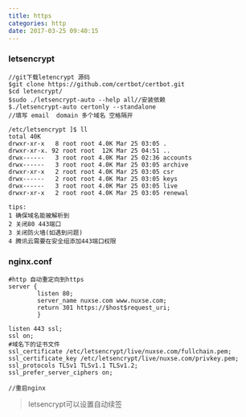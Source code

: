 ```yaml
---
title: https
categories: http
date: 2017-03-25 09:40:15
---
```



### letsencrypt

	//git下载letencrypt 源码
	$git clone https://github.com/certbot/certbot.git
	$cd letencrypt/
	$sudo ./letsencrypt-auto --help all//安装依赖
	$./letsencrypt-auto certonly --standalone
	//填写 email  domain 多个域名 空格隔开

    /etc/letsencrypt ]$ ll
	total 40K
	drwxr-xr-x   8 root root 4.0K Mar 25 03:05 .
	drwxr-xr-x. 92 root root  12K Mar 25 04:51 ..
	drwx------   3 root root 4.0K Mar 25 02:36 accounts
	drwx------   3 root root 4.0K Mar 25 03:05 archive
	drwxr-xr-x   2 root root 4.0K Mar 25 03:05 csr
	drwx------   2 root root 4.0K Mar 25 03:05 keys
	drwx------   3 root root 4.0K Mar 25 03:05 live
	drwxr-xr-x   2 root root 4.0K Mar 25 03:05 renewal

	tips:
	1 确保域名能被解析到
	2 关闭80 443端口
	3 关闭防火墙(如遇到问题)
	4 腾讯云需要在安全组添加443端口权限

### nginx.conf

	#http 自动重定向到https
	server {
	        listen 80;
	        server_name nuxse.com www.nuxse.com;
			return 301 https://$host$request_uri;
	        }

	listen 443 ssl;
	ssl on;
	#域名下的证书文件
	ssl_certificate /etc/letsencrypt/live/nuxse.com/fullchain.pem;
	ssl_certificate_key /etc/letsencrypt/live/nuxse.com/privkey.pem;
	ssl_protocols TLSv1 TLSv1.1 TLSv1.2;
	ssl_prefer_server_ciphers on;

	//重启nginx


> letsencrypt可以设置自动续签